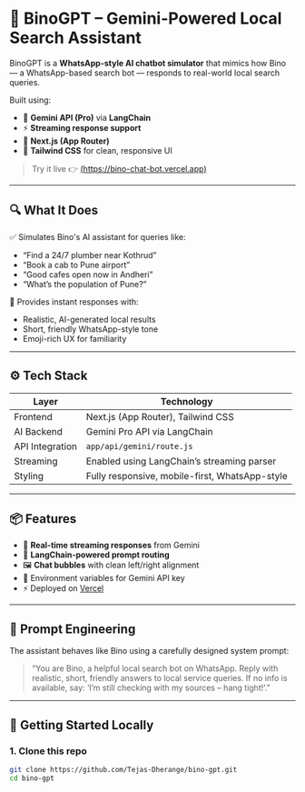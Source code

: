 # 🤖 BinoGPT – Gemini-Powered Local Search Assistant

BinoGPT is a **WhatsApp-style AI chatbot simulator** that mimics how Bino — a WhatsApp-based search bot — responds to real-world local search queries.

Built using:
- 🧠 **Gemini API (Pro)** via **LangChain**
- ⚡️ **Streaming response support**
- 🧱 **Next.js (App Router)**
- 🎨 **Tailwind CSS** for clean, responsive UI

> Try it live 👉 [(https://bino-chat-bot.vercel.app)](https://bino-chat-bot.vercel.app/)

---

## 🔍 What It Does

✅ Simulates Bino's AI assistant for queries like:
- “Find a 24/7 plumber near Kothrud”
- “Book a cab to Pune airport”
- “Good cafes open now in Andheri”
- “What’s the population of Pune?”

💬 Provides instant responses with:
- Realistic, AI-generated local results
- Short, friendly WhatsApp-style tone
- Emoji-rich UX for familiarity

---

## ⚙️ Tech Stack

| Layer | Technology |
|-------|------------|
| Frontend | Next.js (App Router), Tailwind CSS |
| AI Backend | Gemini Pro API via LangChain |
| API Integration | `app/api/gemini/route.js` |
| Streaming | Enabled using LangChain’s streaming parser |
| Styling | Fully responsive, mobile-first, WhatsApp-style |

---

## 📦 Features

- 🔁 **Real-time streaming responses** from Gemini
- 🧠 **LangChain-powered prompt routing**
- 🖼️ **Chat bubbles** with clean left/right alignment
- 🔐 Environment variables for Gemini API key
- ⚡ Deployed on [Vercel](https://vercel.com/)

---

## 🧠 Prompt Engineering

The assistant behaves like Bino using a carefully designed system prompt:

> “You are Bino, a helpful local search bot on WhatsApp. Reply with realistic, short, friendly answers to local service queries. If no info is available, say: ‘I’m still checking with my sources – hang tight!’.”

---

## 🚀 Getting Started Locally

### 1. Clone this repo
```bash
git clone https://github.com/Tejas-Dherange/bino-gpt.git
cd bino-gpt
